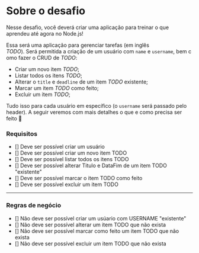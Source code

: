 # Sobre o desafio

Nesse desafio, você deverá criar uma aplicação para treinar o que aprendeu até agora no Node.js!

Essa será uma aplicação para gerenciar tarefas (em inglês *TODO*). Será permitida a criação de um usuário com `name` e `username`, bem como fazer o CRUD de *TODO*:

- Criar um novo item *TODO*;
- Listar todos os itens *TODO*;
- Alterar o `title` e `deadline` de um item *TODO* existente;
- Marcar um item *TODO* como feito;
- Excluir um item *TODO*;

Tudo isso para cada usuário em específico (o `username` será passado pelo header). A seguir veremos com mais detalhes o que e como precisa ser feito 🚀

### Requisitos
- [] Deve ser possível criar um usuário
- [] Deve ser possível criar um novo item TODO
- [] Deve ser possível listar todos os itens TODO
- [] Deve ser possível alterar Titulo e DataFim de um item TODO "existente"
- [] Deve ser possível marcar o item TODO como feito
- [] Deve ser possível excluir um item TODO
---
### Regras de negócio
- [] Não deve ser possível criar um usúario com USERNAME "existente"
- [] Não deve ser possível alterar um item TODO que não exista
- [] Não deve ser possível marcar como feito um item TODO que não exista
- [] Não deve ser possível excluir um item TODO que não exista 


